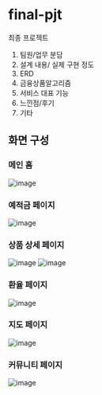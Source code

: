 # final-pjt

최종 프로젝트
1. 팀원/업무 분담
2. 설계 내용/ 실제 구현 정도
3. ERD
4. 금융상품알고리즘
5. 서비스 대표 기능
6. 느낀점/후기
7. 기타

## 화면 구성
### 메인 홈
![image](https://github.com/user-attachments/assets/61e92224-1075-4b17-89c4-ac41ac982e36)
### 예적금 페이지
![image](https://github.com/user-attachments/assets/ba3641c1-21b6-49e9-a587-22050d1cc41b)
### 상품 상세 페이지
![image](https://github.com/user-attachments/assets/0246566a-8588-450f-9278-ffb12b20c501)
![image](https://github.com/user-attachments/assets/b79919e3-fa9d-47d0-a9d4-3148697a9677)
### 환율 페이지
![image](https://github.com/user-attachments/assets/3df19046-0947-4f52-ab63-f83b05549c5e)
### 지도 페이지
![image](https://github.com/user-attachments/assets/e4d046c6-618b-4205-a8a3-d108783cdd25)
### 커뮤니티 페이지
![image](https://github.com/user-attachments/assets/98571f7c-13aa-4ac6-b378-1619ba45efd1)
